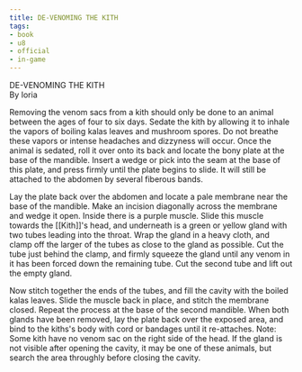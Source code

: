 ```yaml
---
title: DE-VENOMING THE KITH
tags:
- book
- u8
- official
- in-game
---
```


DE-VENOMING THE KITH  
By Ioria  
  
Removing the venom sacs from a kith should only be done to an animal between the ages of four to six days. Sedate the kith by allowing it to inhale the vapors of boiling kalas leaves and mushroom spores. Do not breathe these vapors or intense headaches and dizzyness will occur. Once the animal is sedated, roll it over onto its back and locate the bony plate at the base of the mandible. Insert a wedge or pick into the seam at the base of this plate, and press firmly until the plate begins to slide. It will still be attached to the abdomen by several fiberous bands.  
  
Lay the plate back over the abdomen and locate a pale membrane near the base of the mandible. Make an incision diagonally across the membrane and wedge it open. Inside there is a purple muscle. Slide this muscle towards the [[Kith]]'s head, and underneath is a green or yellow gland with two tubes leading into the throat. Wrap the gland in a heavy cloth, and clamp off the larger of the tubes as close to the gland as possible. Cut the tube just behind the clamp, and firmly squeeze the gland until any venom in it has been forced down the remaining tube. Cut the second tube and lift out the empty gland.  
  
Now stitch together the ends of the tubes, and fill the cavity with the boiled kalas leaves. Slide the muscle back in place, and stitch the membrane closed. Repeat the process at the base of the second mandible. When both glands have been removed, lay the plate back over the exposed area, and bind to the kiths's body with cord or bandages until it re-attaches. Note: Some kith have no venom sac on the right side of the head. If the gland is not visible after opening the cavity, it may be one of these animals, but search the area throughly before closing the cavity.  